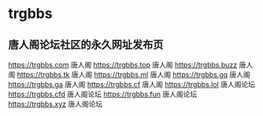 # trgbbs

## 唐人阁论坛社区的永久网址发布页

https://trgbbs.com 	唐人阁
https://trgbbs.top 	唐人阁
https://trgbbs.buzz 	唐人阁
https://trgbbs.tk 	唐人阁
https://trgbbs.ml 	唐人阁
https://trgbbs.gq 	唐人阁
https://trgbbs.ga 	唐人阁
https://trgbbs.cf 	唐人阁
https://trgbbs.lol 	唐人阁论坛
https://trgbbs.cfd 	唐人阁论坛
https://trgbbs.fun 	唐人阁论坛
https://trgbbs.xyz 	唐人阁论坛
